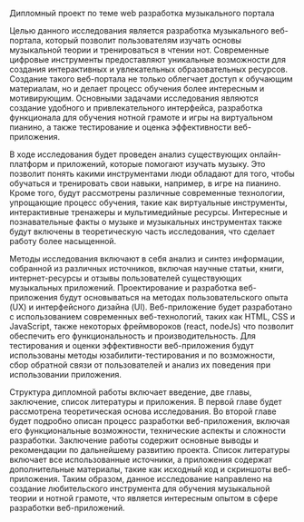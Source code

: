 Дипломный проект по теме web разработка музыкального портала

Целью данного исследования является разработка музыкального веб-портала, который позволит пользователям изучать основы музыкальной теории и тренироваться в чтении нот.
Современные цифровые инструменты предоставляют уникальные возможности для создания интерактивных и увлекательных образовательных ресурсов.
Создание такого веб-портала не только облегчает доступ к обучающим материалам, но и делает процесс обучения более интересным и мотивирующим.
Основными задачами исследования являются создание удобного и привлекательного интерфейса, разработка функционала для обучения нотной грамоте и игры на виртуальном пианино, а также тестирование и оценка эффективности веб-приложения.

В ходе исследования будет проведен анализ существующих онлайн-платформ и приложений, которые помогают изучать музыку.
Это позволит понять какими инструментами люди обладают для того, чтобы обучаться и тренировать свои навыки, например, в игре на пианино.
Кроме того, будут рассмотрены различные современные технологии, упрощающие процесс обучения, такие как виртуальные инструменты, интерактивные тренажеры и мультимедийные ресурсы.
Интересные и познавательные факты о музыке и музыкальных инструментах также будут включены в теоретическую часть исследования, что сделает работу более насыщенной.

Методы исследования включают в себя анализ и синтез информации, собранной из различных источников, включая научные статьи, книги, интернет-ресурсы и отзывы пользователей существующих музыкальных приложений.
Проектирование и разработка веб-приложения будут основываться на методах пользовательского опыта (UX) и интерфейсного дизайна (UI).
Веб-приложение будет разработано с использованием современных веб-технологий, таких как HTML, CSS и JavaScript, также некоторых фреймвороков (react, nodeJs) что позволит обеспечить его функциональность и производительность.
Для тестирования и оценки эффективности веб-приложения будут использованы методы юзабилити-тестирования и по возможности, сбор обратной связи от пользователей и анализ их поведения при использовании приложения.

Структура дипломной работы включает введение, две главы, заключение, список литературы и приложения.
В первой главе будет рассмотрена теоретическая основа исследования.
Во второй главе будет подробно описан процесс разработки веб-приложения, включая его функциональные возможности, технические аспекты и сложности разработки.
Заключение работы содержит основные выводы и рекомендации по дальнейшему развитию проекта.
Список литературы включает все использованные источники, а приложения содержат дополнительные материалы, такие как исходный код и скриншоты веб-приложения.
Таким образом, данное исследование направлено на создание любительского инструмента для обучения музыкальной теории и нотной грамоте, что является интересным опытом в сфере разработки веб-приложений.
